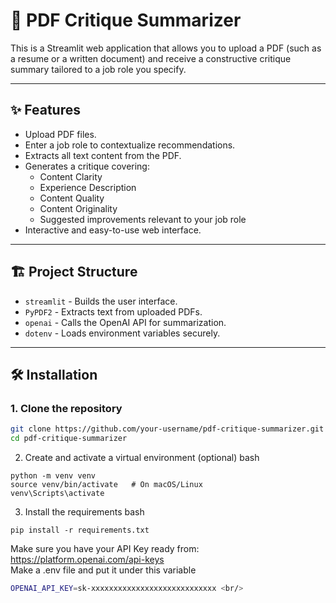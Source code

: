 # 📃 PDF Critique Summarizer

This is a Streamlit web application that allows you to upload a PDF (such as a resume or a written document) and receive a constructive critique summary tailored to a job role you specify.

---

## ✨ Features

- Upload PDF files.
- Enter a job role to contextualize recommendations.
- Extracts all text content from the PDF.
- Generates a critique covering:
  - Content Clarity
  - Experience Description
  - Content Quality
  - Content Originality
  - Suggested improvements relevant to your job role
- Interactive and easy-to-use web interface.

---

## 🏗️ Project Structure

- `streamlit` - Builds the user interface.
- `PyPDF2` - Extracts text from uploaded PDFs.
- `openai` - Calls the OpenAI API for summarization.
- `dotenv` - Loads environment variables securely.

---

## 🛠️ Installation

### 1. Clone the repository

```bash
git clone https://github.com/your-username/pdf-critique-summarizer.git
cd pdf-critique-summarizer
```
2. Create and activate a virtual environment (optional)
bash
```
python -m venv venv
source venv/bin/activate   # On macOS/Linux
venv\Scripts\activate
```
3. Install the requirements
bash
```
pip install -r requirements.txt
```
Make sure you have your API Key ready from:<br/>
https://platform.openai.com/api-keys <br/>
Make a .env file and put it under this variable <br/>
```bash
OPENAI_API_KEY=sk-xxxxxxxxxxxxxxxxxxxxxxxxxxxx <br/>
```
